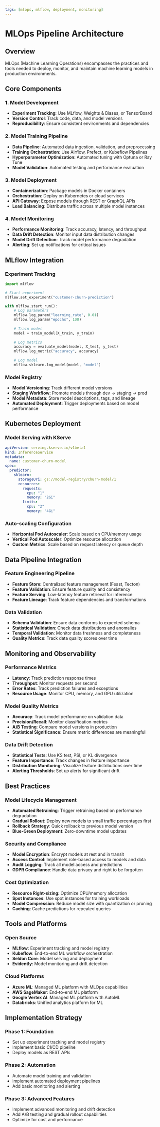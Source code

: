 ```yaml
---
tags: [mlops, mlflow, deployment, monitoring]
---
```


# MLOps Pipeline Architecture

## Overview
MLOps (Machine Learning Operations) encompasses the practices and tools needed to deploy, monitor, and maintain machine learning models in production environments.

## Core Components

### 1. Model Development
- **Experiment Tracking**: Use MLflow, Weights & Biases, or TensorBoard
- **Version Control**: Track code, data, and model versions
- **Reproducibility**: Ensure consistent environments and dependencies

### 2. Model Training Pipeline
- **Data Pipeline**: Automated data ingestion, validation, and preprocessing
- **Training Orchestration**: Use Airflow, Prefect, or Kubeflow Pipelines
- **Hyperparameter Optimization**: Automated tuning with Optuna or Ray Tune
- **Model Validation**: Automated testing and performance evaluation

### 3. Model Deployment
- **Containerization**: Package models in Docker containers
- **Orchestration**: Deploy on Kubernetes or cloud services
- **API Gateway**: Expose models through REST or GraphQL APIs
- **Load Balancing**: Distribute traffic across multiple model instances

### 4. Model Monitoring
- **Performance Monitoring**: Track accuracy, latency, and throughput
- **Data Drift Detection**: Monitor input data distribution changes
- **Model Drift Detection**: Track model performance degradation
- **Alerting**: Set up notifications for critical issues

## MLflow Integration

### Experiment Tracking
```python
import mlflow

# Start experiment
mlflow.set_experiment("customer-churn-prediction")

with mlflow.start_run():
    # Log parameters
    mlflow.log_param("learning_rate", 0.01)
    mlflow.log_param("epochs", 100)
    
    # Train model
    model = train_model(X_train, y_train)
    
    # Log metrics
    accuracy = evaluate_model(model, X_test, y_test)
    mlflow.log_metric("accuracy", accuracy)
    
    # Log model
    mlflow.sklearn.log_model(model, "model")
```

### Model Registry
- **Model Versioning**: Track different model versions
- **Staging Workflow**: Promote models through dev → staging → prod
- **Model Metadata**: Store model descriptions, tags, and lineage
- **Automated Deployment**: Trigger deployments based on model performance

## Kubernetes Deployment

### Model Serving with KServe
```yaml
apiVersion: serving.kserve.io/v1beta1
kind: InferenceService
metadata:
  name: customer-churn-model
spec:
  predictor:
    sklearn:
      storageUri: gs://model-registry/churn-model/1
      resources:
        requests:
          cpu: "1"
          memory: "2Gi"
        limits:
          cpu: "2"
          memory: "4Gi"
```

### Auto-scaling Configuration
- **Horizontal Pod Autoscaler**: Scale based on CPU/memory usage
- **Vertical Pod Autoscaler**: Optimize resource allocation
- **Custom Metrics**: Scale based on request latency or queue depth

## Data Pipeline Integration

### Feature Engineering Pipeline
- **Feature Store**: Centralized feature management (Feast, Tecton)
- **Feature Validation**: Ensure feature quality and consistency
- **Feature Serving**: Low-latency feature retrieval for inference
- **Feature Lineage**: Track feature dependencies and transformations

### Data Validation
- **Schema Validation**: Ensure data conforms to expected schema
- **Statistical Validation**: Check data distributions and anomalies
- **Temporal Validation**: Monitor data freshness and completeness
- **Quality Metrics**: Track data quality scores over time

## Monitoring and Observability

### Performance Metrics
- **Latency**: Track prediction response times
- **Throughput**: Monitor requests per second
- **Error Rates**: Track prediction failures and exceptions
- **Resource Usage**: Monitor CPU, memory, and GPU utilization

### Model Quality Metrics
- **Accuracy**: Track model performance on validation data
- **Precision/Recall**: Monitor classification metrics
- **A/B Testing**: Compare model versions in production
- **Statistical Significance**: Ensure metric differences are meaningful

### Data Drift Detection
- **Statistical Tests**: Use KS test, PSI, or KL divergence
- **Feature Importance**: Track changes in feature importance
- **Distribution Monitoring**: Visualize feature distributions over time
- **Alerting Thresholds**: Set up alerts for significant drift

## Best Practices

### Model Lifecycle Management
- **Automated Retraining**: Trigger retraining based on performance degradation
- **Gradual Rollout**: Deploy new models to small traffic percentages first
- **Rollback Strategy**: Quick rollback to previous model version
- **Blue-Green Deployment**: Zero-downtime model updates

### Security and Compliance
- **Model Encryption**: Encrypt models at rest and in transit
- **Access Control**: Implement role-based access to models and data
- **Audit Logging**: Track all model access and predictions
- **GDPR Compliance**: Handle data privacy and right to be forgotten

### Cost Optimization
- **Resource Right-sizing**: Optimize CPU/memory allocation
- **Spot Instances**: Use spot instances for training workloads
- **Model Compression**: Reduce model size with quantization or pruning
- **Caching**: Cache predictions for repeated queries

## Tools and Platforms

### Open Source
- **MLflow**: Experiment tracking and model registry
- **Kubeflow**: End-to-end ML workflow orchestration
- **Seldon Core**: Model serving and deployment
- **Evidently**: Model monitoring and drift detection

### Cloud Platforms
- **Azure ML**: Managed ML platform with MLOps capabilities
- **AWS SageMaker**: End-to-end ML platform
- **Google Vertex AI**: Managed ML platform with AutoML
- **Databricks**: Unified analytics platform for ML

## Implementation Strategy

### Phase 1: Foundation
- Set up experiment tracking and model registry
- Implement basic CI/CD pipeline
- Deploy models as REST APIs

### Phase 2: Automation
- Automate model training and validation
- Implement automated deployment pipelines
- Add basic monitoring and alerting

### Phase 3: Advanced Features
- Implement advanced monitoring and drift detection
- Add A/B testing and gradual rollout capabilities
- Optimize for cost and performance
